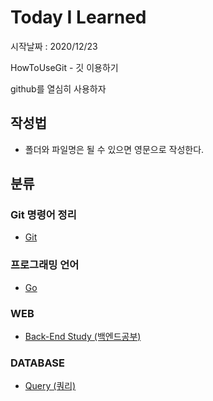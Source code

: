 # Today I Learned
시작날짜 : 2020/12/23

HowToUseGit - 깃 이용하기

github를 열심히 사용하자 

## 작성법  
- 폴더와 파일명은 될 수 있으면 영문으로 작성한다.

## 분류

### Git 명령어 정리
- [Git](./git/git.md)
### 프로그래밍 언어
- [Go](./language/go.md)
### WEB
- [Back-End Study (백엔드공부)](./web/backend-study.md)
### DATABASE
- [Query (쿼리)](./Database/query.md)

